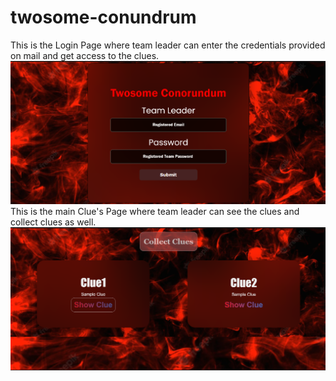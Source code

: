 # twosome-conundrum
This is the Login Page where team leader can enter the credentials provided on mail and get access to the clues.
![Login Page](https://github.com/moukhikgupta5/twosome-conundrum/blob/main/client/src/assets/images/login.png)
This is the main Clue's Page where team leader can see the clues and collect clues as well.
![Clue Page](https://github.com/moukhikgupta5/twosome-conundrum/blob/main/client/src/assets/images/cluepage.png)
